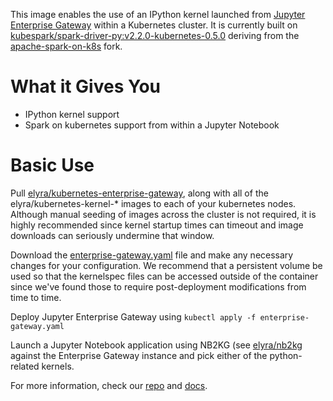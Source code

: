 This image enables the use of an IPython kernel launched from [Jupyter Enterprise Gateway](http://jupyter-enterprise-gateway.readthedocs.io/en/latest/) within a Kubernetes cluster.  It is currently built on [kubespark/spark-driver-py:v2.2.0-kubernetes-0.5.0](https://hub.docker.com/r/kubespark/spark-driver-py/) deriving from the [apache-spark-on-k8s](https://github.com/apache-spark-on-k8s/spark) fork.

# What it Gives You
* IPython kernel support 
* Spark on kubernetes support from within a Jupyter Notebook

# Basic Use
Pull [elyra/kubernetes-enterprise-gateway](https://hub.docker.com/r/elyra/kubernetes-enterprise-gateway/), along with all of the elyra/kubernetes-kernel-* images to each of your kubernetes nodes.  Although manual seeding of images across the cluster is not required, it is highly recommended since kernel startup times can timeout and image downloads can seriously undermine that window.

Download the [enterprise-gateway.yaml](https://github.com/jupyter-incubator/enterprise_gateway/blob/master/etc/kubernetes/enterprise-gateway.yaml) file and make any necessary changes for your configuration.  We recommend that a persistent volume be used so that the kernelspec files can be accessed outside of the container since we've found those to require post-deployment modifications from time to time.

Deploy Jupyter Enterprise Gateway using `kubectl apply -f enterprise-gateway.yaml`

Launch a Jupyter Notebook application using NB2KG (see [elyra/nb2kg](https://hub.docker.com/r/elyra/nb2kg/) against  the Enterprise Gateway instance and pick either of the python-related kernels.

For more information, check our [repo](https://github.com/jupyter-incubator/enterprise_gateway) and [docs](http://jupyter-enterprise-gateway.readthedocs.io/en/latest/).
